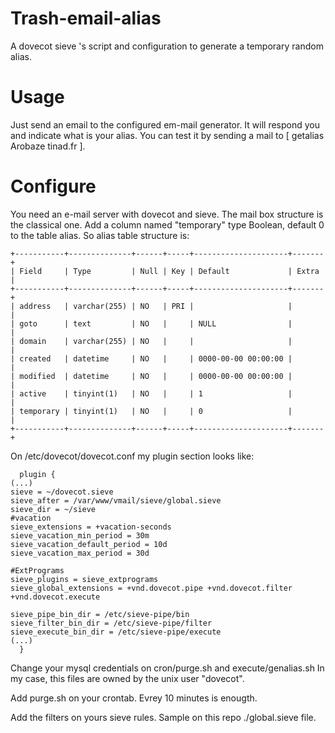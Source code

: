# Trash-email-alias
A dovecot sieve 's script and configuration to generate a temporary random alias.

# Usage
Just send an email to the configured em-mail generator. It will respond you and indicate what is your alias.
You can test it by sending a mail to [ getalias Arobaze tinad.fr ].

# Configure

You need an e-mail server with dovecot and sieve. The mail box  structure is the classical one.
Add a column named "temporary" type Boolean, default 0 to the table alias. So alias table structure is:

    +-----------+--------------+------+-----+---------------------+-------+
    | Field     | Type         | Null | Key | Default             | Extra |
    +-----------+--------------+------+-----+---------------------+-------+
    | address   | varchar(255) | NO   | PRI |                     |       |
    | goto      | text         | NO   |     | NULL                |       |
    | domain    | varchar(255) | NO   |     |                     |       |
    | created   | datetime     | NO   |     | 0000-00-00 00:00:00 |       |
    | modified  | datetime     | NO   |     | 0000-00-00 00:00:00 |       |
    | active    | tinyint(1)   | NO   |     | 1                   |       |
    | temporary | tinyint(1)   | NO   |     | 0                   |       |
    +-----------+--------------+------+-----+---------------------+-------+



On /etc/dovecot/dovecot.conf my plugin section looks like:

      plugin {
	(...)
	sieve = ~/dovecot.sieve
	sieve_after = /var/www/vmail/sieve/global.sieve
	sieve_dir = ~/sieve
	#vacation
	sieve_extensions = +vacation-seconds
	sieve_vacation_min_period = 30m
	sieve_vacation_default_period = 10d
	sieve_vacation_max_period = 30d

	#ExtPrograms
	sieve_plugins = sieve_extprograms
	sieve_global_extensions = +vnd.dovecot.pipe +vnd.dovecot.filter +vnd.dovecot.execute

	sieve_pipe_bin_dir = /etc/sieve-pipe/bin
	sieve_filter_bin_dir = /etc/sieve-pipe/filter
	sieve_execute_bin_dir = /etc/sieve-pipe/execute
	(...)
      }

 Change your mysql credentials on  cron/purge.sh and execute/genalias.sh
 In my case, this files are owned by the unix user "dovecot".
 
 Add purge.sh on your crontab. Evrey 10 minutes is enougth.
 
 Add the filters on yours sieve rules. Sample on this repo ./global.sieve file.
